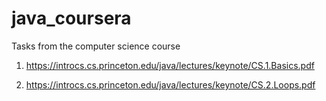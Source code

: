 # java_coursera
Tasks from the computer science course

1) https://introcs.cs.princeton.edu/java/lectures/keynote/CS.1.Basics.pdf

2) https://introcs.cs.princeton.edu/java/lectures/keynote/CS.2.Loops.pdf

